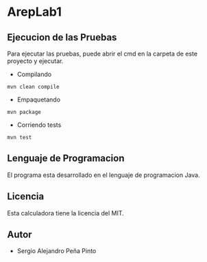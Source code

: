 # ArepLab1

## Ejecucion de las Pruebas
Para ejecutar las pruebas, puede abrir el cmd en la carpeta de este proyecto y ejecutar.
* Compilando
```
mvn clean compile
```
* Empaquetando
```
mvn package
```
* Corriendo tests
```
mvn test
```

## Lenguaje de Programacion
El programa esta desarrollado en el lenguaje de programacion Java.

## Licencia
Esta calculadora tiene la licencia del MIT.

## Autor
- Sergio Alejandro Peña Pinto
